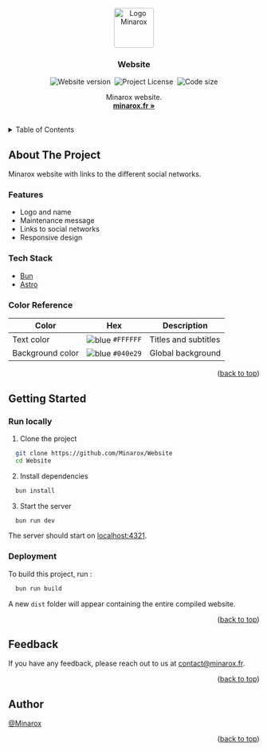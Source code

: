 <div id="top"></div>
<br />

<div align="center">
<a href="https://github.com/Minarox/Website">
    <img src="https://avatars.githubusercontent.com/u/71065703?v=4" alt="Logo Minarox" width="auto" height="80" style="border-radius: 4px">
</a>

<h3 align="center">Website</h3>

![Website version](https://img.shields.io/github/package-json/v/Minarox/Website?label=Version)&nbsp;
![Project License](https://img.shields.io/github/license/Minarox/Website?label=License)&nbsp;
![Code size](https://img.shields.io/github/languages/code-size/Minarox/Website?style=flat&label=Code%20size)

  <p align="center">
    Minarox website.
    <br />
    <a href="https://minarox.fr/"><strong>minarox.fr »</strong></a>
  </p>
</div>
<br />

<details>
  <summary>Table of Contents</summary>
  <ol>
    <li>
      <a href="#about-the-project">About The Project</a>
      <ul>
        <li><a href="#features">Features</a></li>
        <li><a href="#tech-stack">Tech Stack</a></li>
        <li><a href="#color-reference">Color Reference</a></li>
      </ul>
    </li>
    <li>
      <a href="#getting-started">Getting Started</a>
      <ul>
        <li><a href="#run-locally">Run Locally</a></li>
        <li><a href="#deployment">Deployment</a></li>
      </ul>
    </li>
    <li><a href="#feedback">Feedback</a></li>
    <li><a href="#author">Author</a></li>
  </ol>
</details>

## About The Project

Minarox website with links to the different social networks.

### Features

- Logo and name
- Maintenance message
- Links to social networks
- Responsive design

### Tech Stack

- [Bun](https://bun.sh/)
- [Astro](https://astro.build/)

### Color Reference

| Color                        | Hex                                                                           | Description                   |
|------------------------------|-------------------------------------------------------------------------------|-------------------------------|
| Text color                   | <img valign='middle' alt='blue' src='https://readme-swatches.vercel.app/FFFFFF?style=round'/> `#FFFFFF` | Titles and subtitles          |
| Background color             | <img valign='middle' alt='blue' src='https://readme-swatches.vercel.app/040e29?style=round'/> `#040e29` | Global background             |

<p align="right">(<a href="#top">back to top</a>)</p>

## Getting Started

### Run locally

1. Clone the project

```bash
  git clone https://github.com/Minarox/Website
  cd Website
```

2. Install dependencies

```bash
  bun install
```

3. Start the server

```bash
  bun run dev
```

The server should start on [localhost:4321](http://localhost:4321/).

### Deployment

To build this project, run :

```bash
  bun run build
```

A new `dist` folder will appear containing the entire compiled website.

<p align="right">(<a href="#top">back to top</a>)</p>

## Feedback

If you have any feedback, please reach out to us at [contact@minarox.fr](mailto:contact@minarox.fr).

<p align="right">(<a href="#top">back to top</a>)</p>

## Author

[@Minarox](https://www.github.com/Minarox)

<p align="right">(<a href="#top">back to top</a>)</p>
